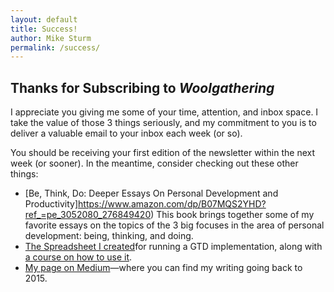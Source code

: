 ```yaml
---
layout: default
title: Success!
author: Mike Sturm
permalink: /success/
---
```

## Thanks for Subscribing to *Woolgathering*

I appreciate you giving me some of your time, attention, and inbox space. I take the value of those 3 things seriously, and my commitment to you is to deliver a valuable email to your inbox each week (or so).

You should be receiving your first edition of the newsletter within the next week (or sooner). In the meantime, consider checking out these other things:

- [Be, Think, Do: Deeper Essays On Personal Development and Productivity]https://www.amazon.com/dp/B07MQS2YHD?ref_=pe_3052080_276849420)
	This book brings together some of my favorite essays on the topics of the 3 big focuses in the area of personal development: being, thinking, and doing.</li>
- [The Spreadsheet I created](https://docs.google.com/spreadsheets/d/15PUM1GRYXoXkuXDiGuWiF4ubWll441h8S-70ZnP25LM/edit#gid=1997529391)for running a GTD implementation, along with [a course on how to use it](http://skl.sh/2n30RCj).
- [My page on Medium](https://medium.com/@MikeSturm)—where you can find my writing going back to 2015.
